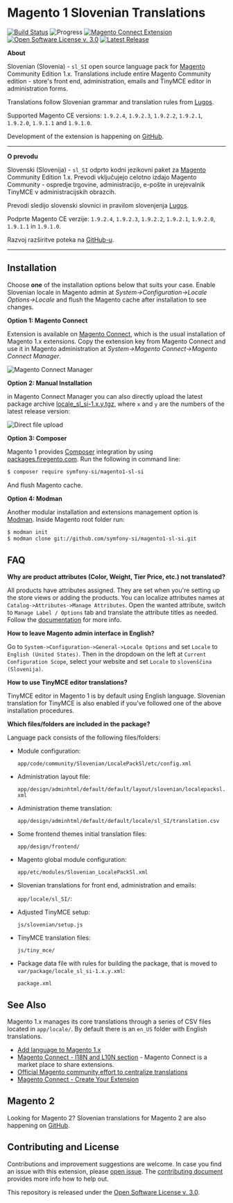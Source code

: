 # Magento 1 Slovenian Translations

[![Build Status](https://travis-ci.org/symfony-si/magento1-sl-si.svg?branch=master)](https://travis-ci.org/symfony-si/magento1-sl-si)
![Progress](http://progressed.io/bar/100?title=completed)
[![Magento Connect Extension](https://img.shields.io/badge/Magento-Connnect-bc6538.svg)][magento-connect]
[![Open Software License v. 3.0](https://img.shields.io/badge/License-OSL--3.0-blue.svg)][license]
[![Latest Release](https://img.shields.io/github/release/symfony-si/magento1-sl-si.svg)][latest-release]

**About**

Slovenian (Slovenia) - `sl_SI` open source language pack for [Magento][magento]
Community Edition 1.x. Translations include entire Magento Community edition - store's
front end, administration, emails and TinyMCE editor in administration forms.

Translations follow Slovenian grammar and translation rules from [Lugos][lugos].

Supported Magento CE versions: `1.9.2.4`, `1.9.2.3`, `1.9.2.2`, `1.9.2.1`, `1.9.2.0`,
`1.9.1.1` and `1.9.1.0`.

Development of the extension is happening on [GitHub][github-project].

---

**O prevodu**

Slovenski (Slovenija) - `sl_SI` odprto kodni jezikovni paket za [Magento][magento]
Community Edition 1.x. Prevodi vključujejo celotno izdajo Magento Community - ospredje
trgovine, administracijo, e-pošte in urejevalnik TinyMCE v administracijskih
obrazcih.

Prevodi sledijo slovenski slovnici in pravilom slovenjenja [Lugos][lugos].

Podprte Magento CE verzije: `1.9.2.4`, `1.9.2.3`, `1.9.2.2`, `1.9.2.1`, `1.9.2.0`,
`1.9.1.1` in `1.9.1.0`.

Razvoj razširitve poteka na [GitHub-u][github-project].

---

## Installation

Choose **one** of the installation options below that suits your case. Enable
Slovenian locale in Magento admin at *System->Configuration->Locale Options->Locale*
and flush the Magento cache after installation to see changes.

**Option 1: Magento Connect**

Extension is available on [Magento Connect][magento-connect], which is the usual
installation of Magento 1.x extensions. Copy the extension key from Magento
Connect and use it in Magento administration at
*System->Magento Connect->Magento Connect Manager*.

![Magento Connect Manager](https://raw.githubusercontent.com/symfony-si/magento1-sl-si/master/img/magentoconnect.png)

**Option 2: Manual Installation**

in Magento Connect Manager you can also directly upload the latest package
archive [locale_sl_si-1.x.y.tgz][latest-release], where `x` and `y` are the
numbers of the latest release version:

![Direct file upload](https://raw.githubusercontent.com/symfony-si/magento1-sl-si/master/img/magentoconnect_2.png)

**Option 3: Composer**

Magento 1 provides [Composer](https://getcomposer.org) integration by using
[packages.firegento.com](http://packages.firegento.com/). Run the following in
command line:

```bash
$ composer require symfony-si/magento1-sl-si
```
And flush Magento cache.

**Option 4: Modman**

Another modular installation and extensions management option is
[Modman](https://github.com/colinmollenhour/modman). Inside Magento root folder
run:

```bash
$ modman init
$ modman clone git://github.com/symfony-si/magento1-sl-si.git
```

## FAQ

**Why are product attributes (Color, Weight, Tier Price, etc.) not translated?**

All products have attributes assigned. They are set when you're setting up the
store views or adding the products. You can localize attributes names at
`Catalog->Attributes->Manage Attributes`. Open the wanted attribute, switch
to `Manage Label / Options` tab and translate the attribute titles as needed. Follow
the [documentation](http://merch.docs.magento.com/ce/user_guide/catalog/product-translate.html)
for more info.

**How to leave Magento admin interface in English?**

Go to `System->Configuration->General->Locale Options` and set `Locale` to
`English (United States)`. Then in the dropdown on the left at
`Current Configuration Scope`, select your website and set `Locale` to
`slovenščina (Slovenija)`.

**How to use TinyMCE editor translations?**

TinyMCE editor in Magento 1 is by default using English language. Slovenian
translation for TinyMCE is also enabled if you've followed one of the above
installation procedures.

**Which files/folders are included in the package?**

Language pack consists of the following files/folders:

* Module configuration:

  `app/code/community/Slovenian/LocalePackSl/etc/config.xml`

* Administration layout file:

  `app/design/adminhtml/default/default/layout/slovenian/localepacksl.xml`

* Administration theme translation:

  `app/design/adminhtml/default/default/locale/sl_SI/translation.csv`

* Some frontend themes initial translation files:

  `app/design/frontend/`

* Magento global module configuration:

  `app/etc/modules/Slovenian_LocalePackSl.xml`

* Slovenian translations for front end, administration and emails:

  `app/locale/sl_SI/`:

* Adjusted TinyMCE setup:

  `js/slovenian/setup.js`

* TinyMCE translation files:

  `js/tiny_mce/`

* Package data file with rules for building the package, that is moved to `var/package/locale_sl_si-1.x.y.xml`:

  `package.xml`


## See Also

Magento 1.x manages its core translations through a series of CSV files located
in `app/locale/`. By default there is an `en_US` folder with English translations.

* [Add language to Magento 1.x](http://merch.docs.magento.com/ce/user_guide/store-operations/language-add.html)
* [Magento Connect - I18N and L10N section](https://www.magentocommerce.com/magento-connect/customer-experience/internationalization-localization.html) - Magento Connect is a market place to share extensions.
* [Official Magento community effort to centralize translations](https://crowdin.com/project/magento-1)
* [Magento Connect - Create Your Extension](https://www.magentocommerce.com/magento-connect/create_your_extension/)


## Magento 2

Looking for Magento 2? Slovenian translations for Magento 2 are also happening on
[GitHub](https://github.com/symfony-si/magento2-sl_si).


## Contributing and License

Contributions and improvement suggestions are welcome. In case you find an issue
with this extension, please [open issue](https://github.com/symfony-si/magento1-sl-si/issues).
The [contributing document](https://github.com/symfony-si/magento1-sl-si/blob/master/CONTRIBUTING.md)
provides more info how to help out.

This repository is released under the [Open Software License v. 3.0][license].


[magento-connect]: https://www.magentocommerce.com/magento-connect/catalog/product/view/id/30929/s/slovenian-translations/
[latest-release]: https://github.com/symfony-si/magento1-sl-si/releases/latest
[license]: https://github.com/symfony-si/magento1-sl-si/blob/master/LICENSE
[lugos]: https://wiki.lugos.si/slovenjenje:pravila
[github-project]: https://github.com/symfony-si/magento1-sl-si
[magento]: https://magento.com/
